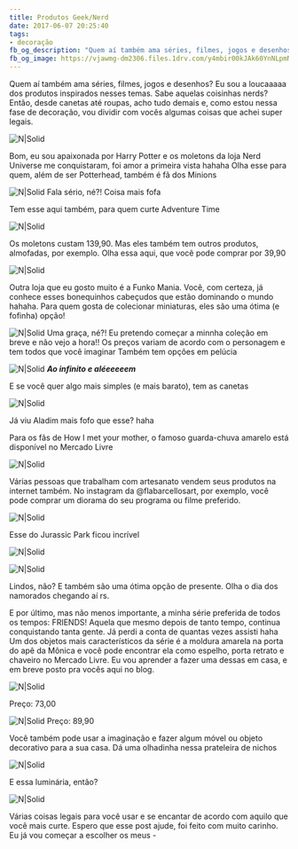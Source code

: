 ```yaml
---
title: Produtos Geek/Nerd
date: 2017-06-07 20:25:40
tags:  
- decoração
fb_og_description: "Quem aí também ama séries, filmes, jogos e desenhos? Eu sou a loucaaaaa dos produtos inspirados nesses temas. Sabe aquelas coisinhas nerds? Então, desde canetas até roupas, acho tudo demais e, como estou nessa fase de decoração, vou dividir com vocês algumas coisas que achei super legais."
fb_og_image: https://vjawmg-dm2306.files.1drv.com/y4mbir00kJAk60YnNLpmNbZXsbL4G2aq1kUahf1UH39UlOVR9fYY853UHfAf6ow_f3wj3fznvPMeknV2IVWnag469gcmW2YWVAdcCgamZoNZjOrvrTUVy0r2Zu_i-GO2F9dnxOQ0Qplg7wLf568e0nmjp2r0SBoURAtpvXxwpxswx4KK_-Twdw23gknrGMfTRGxSaifSyFvZah3PqsWVlAmzQ?width=780&height=520&cropmode=none
---
```



Quem aí também ama séries, filmes, jogos e desenhos?
Eu sou a loucaaaaa dos produtos inspirados nesses temas. Sabe aquelas coisinhas nerds? Então, desde canetas até roupas, acho tudo demais e, como estou nessa fase de decoração, vou dividir com vocês algumas coisas que achei super legais.

![N|Solid](https://vjawmg-dm2306.files.1drv.com/y4mbir00kJAk60YnNLpmNbZXsbL4G2aq1kUahf1UH39UlOVR9fYY853UHfAf6ow_f3wj3fznvPMeknV2IVWnag469gcmW2YWVAdcCgamZoNZjOrvrTUVy0r2Zu_i-GO2F9dnxOQ0Qplg7wLf568e0nmjp2r0SBoURAtpvXxwpxswx4KK_-Twdw23gknrGMfTRGxSaifSyFvZah3PqsWVlAmzQ?width=780&height=520&cropmode=none)


<!-- more -->


Bom, eu sou apaixonada por Harry Potter e os moletons da loja Nerd Universe me conquistaram, foi amor a primeira vista hahaha
Olha esse para quem, além de ser Potterhead, também é fã dos Minions


![N|Solid](https://6l3q4q-dm2306.files.1drv.com/y4mIDvR1EQjTsSIgG7fAUIcYAgSH82Hpn-AAqNJW4t8_h7ZmAhtfy9ajSpJnYGxjcKvRgKt243XHN_QMjSYxOLtdaSSx7AmhyRdDffMEvNOwWwdcIHq5IyqarUHNh7TYrlv08at_j-fqqvEKjSLGPITtgn1LyLJ6rj09EriWLAPu0B9ItY2lwxbaC5_w2VcqhbjCZKzLL19-U7gaOZHORMzRQ?width=400&height=520&cropmode=none)
Fala sério, né?! Coisa mais fofa 

Tem esse aqui também, para quem curte Adventure Time 

![N|Solid](https://6l1djg-dm2306.files.1drv.com/y4mKHngHoUxdLiAqJAH5TuFAXfo05g9bBosaaAxCWlq-qMZz6FWa1TW18KsQhPf3V6yBSZH4Ge89IqIgpBRI9jdsszRZw-_7Obm26UiwgKJOJISPFcuzOfVBUu3801K0CoQFpznMPbb4wRewQAWI8vbJMSINjfHda77YzdwoKpjwRqH4yLiLaw0p54uv1ukXcxOmxk4nJxB8lTGoOhe06vjpg?width=400&height=520&cropmode=none)

Os moletons custam 139,90. Mas eles também tem outros produtos, almofadas, por exemplo. Olha essa aqui, que você pode comprar por 39,90

![N|Solid](https://6l2avg-dm2306.files.1drv.com/y4m0lXzQx2xbgtDYjP2jsUjnwGmB-V00kgn5eG9nvjkK5OoJzxW6rOujjoVz484g0J8dkSOUBSJSFZNMOt0NW5QkVkYnE3P3O9umwFoK0jho8MGEqaHjOP7Dn8elZoGidnOhxawOAlnpZ721L-JdRjYREojhjGgOUz27jZZxbJdnF8C7ECF8yfMxe3zqO0u0qkKI2Lat3sQYZl0D91vor_2VA?width=400&height=520&cropmode=none)

Outra loja que eu gosto muito é a Funko Mania. Você, com certeza, já conhece esses bonequinhos cabeçudos que estão dominando o mundo hahaha.
Para quem gosta de colecionar miniaturas, eles são uma ótima (e fofinha) opção! 

![N|Solid](https://vjapuw-dm2306.files.1drv.com/y4mw1xrQJpBC9F4hSeVERRa7jp9lm2BQBVRWN4ghtLJs7WN5X3zPN9tZHhQOs5xAmoFBoIdMvozQRDTI_pmEltxgkZp4s_zSzzy1xtPZWuXmCoV-stC555LVnwp4bxVaqVCn7LiCVEQEYDq_HxM1RME8XjOB6EKMk2qKKOLvdNKdc8B4i16FDianJWgSw86qmwG5uQ-cwo0ZnrbdeKr6jfj4A?width=546&height=520&cropmode=none)
Uma graça, né?! Eu pretendo começar a minnha coleção em breve e não vejo a hora!!
Os preços variam de acordo com o personagem e tem todos que você imaginar 
Também tem opçôes em pelúcia 

![N|Solid](https://vjdexw-dm2306.files.1drv.com/y4mrCj42Nd-D-aRVKNoVsZZG8FlYh8YDNTzMCbpj__N89kPNW7Pp-bc03UJwzLqhf8klxl54lIwP8hiSBFOCoFI_GN02Nie9XRflNuTdAjiBejn7Ovrt8qxLe86MDk6-DGOS8sufxiPwyUoSZ_4Sey7Kk0OBMyqlyFXRbvNo_-B2PwrgkX93GPUlvMPb0I4MjUCIe9IOOudDQFWkteXOCe0Jw?width=500&height=500&cropmode=none)
***Ao infinito e aléeeeeem***

E se você quer algo mais simples (e mais barato), tem as canetas 

![N|Solid](https://8aq8ya-dm2306.files.1drv.com/y4mPSROfZ-6dgi59LvKIiIIDdLakX8D4o4rmSoo6B0GeYXgy4-y4h10L-yKlGT78wdLNWdPJQqo3xPd0DhoqH_OnxlZx6NADKC0T2ZLdGrB_ew8N2_WQSqp_zLQN9N70pI8ZgTDJSXVXusbMVu241olFd_itgogAzAe7NvR_zfvX9_cTqhERBZwLybRhWpZcRR-SfjOZlBTsCGXQv2wQzFU0A?width=500&height=500&cropmode=none)

Já viu Aladim mais fofo que esse? haha

Para os fãs de How I met your mother, o famoso guarda-chuva amarelo está disponível no Mercado Livre 

![N|Solid](https://8ategw-dm2306.files.1drv.com/y4m9xFPz4Czng7cB_eXY8U9S4WCSP1H4C2YexcJ8R0JvFZ5NwPrUNBZJpEt-1EaomfZ3zITiZbg82-pHTAjZUXXI7hko5Mk9AfGk9bw1F8VoDkyS4EzpVCVq_p4t_sI51BaIATYQd-sp79M49JGFwa09Ej7hGoji4CQeP-O4UMvlguQMJWAU5Yr7Z5c7kpvZU8j_2Acd6Zag1okbzMYkMoG5Q?width=539&height=520&cropmode=none)

Várias pessoas que trabalham com artesanato vendem seus produtos na internet também. No instagram da @flabarcellosart, por exemplo, você pode comprar um  diorama do seu programa ou filme preferido.

![N|Solid](https://vjdldg-dm2306.files.1drv.com/y4mvwdsslo4oyhMquooTWHg7XScUvfyL14DaR3lN2RnCq4JjVws4nSHoqnBmNL00L0lL0XjYtZByJe-ioVbLUcjG2iS-U0VGVf9KywkjXD4fmz3Rx42OQ65Ibbd0eBV3ksfEJeFjRAd2a-hPlsoACr5hnXllWuBmqpWFGJEQfn9kZJxcDp0M1BziQg4FBfnGIagbHw6PVHfekLtxX-4hVmp3g?width=640&height=512&cropmode=none)

Esse do Jurassic Park ficou incrível 

![N|Solid](https://vjd6sa-dm2306.files.1drv.com/y4mis6Gj_6_E2RnDMD2yxQpjVHDC1fErXyX99GAskb_QpZZ410vFg8a7Oal9ENW3VkMh3GVgReA7z7ol_eEyTbLGnEpYI2T5B-aKsXEJlbVEqAysan29qEMf8MmStbbmbi83fvJv3cbTrFyLO0ktWeHPscWbqNB8AQ25USnTulPDZKXUJQeDIal9NCeCaej_ZBbmgJc-LT2zuAiGTAdLfrIdA?width=534&height=520&cropmode=none)

![N|Solid](https://vjcvjq-dm2306.files.1drv.com/y4mKzyn5aotRqQha1wkJkpoViM4BjR4fShBZUBw_G5zZr8Hv9CouYbH13m8cLYyKnqO7GUciqV3V89XXdtIEAjmKakFLhM9LJ9itu4pYU-9BQiS3zrqUl-dpAuDoDFr-YypoX38DYLtg0uzhVfJ9zg7n-H_CcU_xgJC2Vg8PEp9X4ooe3faeDGFIrwzulkT4am-ArXJ7Eu4lkbITog1aDUEdQ?width=544&height=520&cropmode=none)

Lindos, não? E também são uma ótima opção de presente. Olha o dia dos namorados chegando aí rs. 

E por último, mas não menos importante, a minha série preferida de todos os tempos: FRIENDS! 
Aquela que mesmo depois de tanto tempo, continua conquistando tanta gente.
Já perdi a conta de quantas vezes assisti haha 
Um dos objetos mais característicos da série é a moldura amarela na porta do apê da Mônica e você pode encontrar ela como espelho, porta retrato e chaveiro no Mercado Livre. Eu vou aprender a fazer uma dessas em casa, e em breve posto pra vocês aqui no blog.


![N|Solid](https://8arddw-dm2306.files.1drv.com/y4mGpzM655eOaUoUsqbFIWRUMvvJTv3tjjqjHLH_esb2w3WA6z-7fIG4HLIBA7SYrdmtEzGkbT8GSZcdlM9T5bpP864FWUKW24Ia1QlYqv8ffeL_JVWrZ3UYWvv_AodCOdSAqiJRwOGMeGAgDCAZp1CNiA9pCV_Mgt2KJ9lMKUmKA27Kqh8YEKr9rgs0ykqmmmte7R8JBQ_PTh-DWweyXW-Aw?width=458&height=520&cropmode=none)

Preço: 73,00

![N|Solid](https://vja34q-dm2306.files.1drv.com/y4mrPKF-n67HuvuQa7yS-2OREvZAKQnz0Uok1UaZS2jjj9gI_iA8vnGVu9YS6Xg3TaV7c7MgDCv-ZSZfYHKWyJNenD73lkNuZMalvRwd_ixRN_D-il8Z1BvqQqWW7QLQvH_pFg9gTuiwaQ0tAI76DPhbpfrSen8vErTfTB5sUU_v1eTXDz3ZfmFZXAXzja_FrAGzVFh6WghXO_eRtqhxSkpfQ?width=413&height=500&cropmode=none)
Preço: 89,90

Você também pode usar a imaginação e fazer algum móvel ou objeto decorativo para a sua casa. 
Dá uma olhadinha nessa prateleira de nichos 

![N|Solid](https://vjco3g-dm2306.files.1drv.com/y4mCOO_RwXBWsDeBVC6VJLRsqxIVvhC66M2B_0N0r7Ow8Iev0IwwPuPUegFNRSYAWnRW99PahNALaefm0_6eYvLJ5B2ATBI7OOASXk8B34NTRsl9NZPVSSWSrjfJKZ69dZ6lB9XxdL7Ta31BWEQbq0Jf1WcFVsUShn7vioIFpnhcRI5nzFy07qUEBUL3tKCPILlTNXpKFiP_IjR1wCSdb0uDA?width=346&height=520&cropmode=none)

E essa luminária, então?

![N|Solid](https://8atxpa-dm2306.files.1drv.com/y4m84O_UDzYqYE0JgBshpwtp16k594ISkVAPjcKg5TpX8lOHnn0Lwk8HxvIZEDyXoQSoNO0Lekak4LEaPtaMW4-UL8Asb3jFwKwHMD0Jx73kLUPhcFh4N3nvtctNwv-EpCRnHfIbLCjZLPRvM84_HKHuDGFP_BaOQ8rah-IWRqK_oFacEG8V0xptz_OZ8tMqd5Ublj7FQklV725yrj_njv7mg?width=450&height=315&cropmode=none)

Várias coisas legais para você usar e se encantar de acordo com aquilo que você mais curte.
Espero que esse post ajude, foi feito com muito carinho. 
Eu já vou começar a escolher os meus *-*
